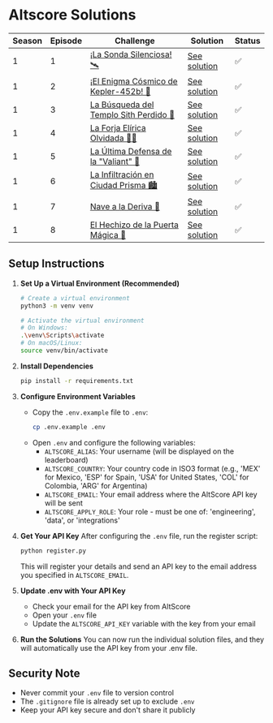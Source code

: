 # Altscore Solutions

| Season | Episode | Challenge | Solution | Status |
|--------|---------|-----------|----------|--------|
| 1 | 1 | [¡La Sonda Silenciosa! 🛰️](https://makers-challenge.altscore.ai/s1e1) | [See solution](s1_e1_la_sonda_silenciosa/README.md) | ✅ |
| 1 | 2 | [¡El Enigma Cósmico de Kepler-452b! 🌌](https://makers-challenge.altscore.ai/s1e2) | [See solution](s1_e2_enigma_cosmico/README.md) | ✅ |
| 1 | 3 | [La Búsqueda del Templo Sith Perdido 🏰](https://makers-challenge.altscore.ai/s1e3) | [See solution](s1_e3_templo_sith_perdido/README.md) | ✅ |
| 1 | 4 | [La Forja Elírica Olvidada 🧝‍♂️](https://makers-challenge.altscore.ai/s1e4) | [See solution](s1_e4_forja_elfica_olvidada/README.md) | ✅ |
| 1 | 5 | [La Última Defensa de la "Valiant" 🚀](https://makers-challenge.altscore.ai/s1e5) | [See solution](s1_e5_la_ultima_defensa_de_la_valiant/README.md) | ✅ |
| 1 | 6 | [La Infiltración en Ciudad Prisma 🏙️](https://makers-challenge.altscore.ai/s1e6) | [See solution](s1_e6_la_Infiltración_en_ciudad_prisma/README.md) | ✅ |
| 1 | 7 | [Nave a la Deriva 🚀](https://makers-challenge.altscore.ai/s1e7) | [See solution](s1_e7_nave_a_la_deriva/README.md) | ✅ |
| 1 | 8 | [El Hechizo de la Puerta Mágica 🚪](https://makers-challenge.altscore.ai/s1e8) | [See solution](s1_e8_el_hechizo_de_la_puerta_magica/README.md) | ✅ |

## Setup Instructions

1. **Set Up a Virtual Environment (Recommended)**
   ```bash
   # Create a virtual environment
   python3 -m venv venv
   
   # Activate the virtual environment
   # On Windows:
   .\venv\Scripts\activate
   # On macOS/Linux:
   source venv/bin/activate
   ```

2. **Install Dependencies**
   ```bash
   pip install -r requirements.txt
   ```

2. **Configure Environment Variables**
   - Copy the `.env.example` file to `.env`:
     ```bash
     cp .env.example .env
     ```
   - Open `.env` and configure the following variables:
     - `ALTSCORE_ALIAS`: Your username (will be displayed on the leaderboard)
     - `ALTSCORE_COUNTRY`: Your country code in ISO3 format (e.g., 'MEX' for Mexico, 'ESP' for Spain, 'USA' for United States, 'COL' for Colombia, 'ARG' for Argentina)
     - `ALTSCORE_EMAIL`: Your email address where the AltScore API key will be sent
     - `ALTSCORE_APPLY_ROLE`: Your role - must be one of: 'engineering', 'data', or 'integrations'

3. **Get Your API Key**
   After configuring the `.env` file, run the register script:
   ```bash
   python register.py
   ```
   This will register your details and send an API key to the email address you specified in `ALTSCORE_EMAIL`.

4. **Update .env with Your API Key**
   - Check your email for the API key from AltScore
   - Open your `.env` file
   - Update the `ALTSCORE_API_KEY` variable with the key from your email

5. **Run the Solutions**
   You can now run the individual solution files, and they will automatically use the API key from your .env file.

## Security Note
- Never commit your `.env` file to version control
- The `.gitignore` file is already set up to exclude `.env`
- Keep your API key secure and don't share it publicly
